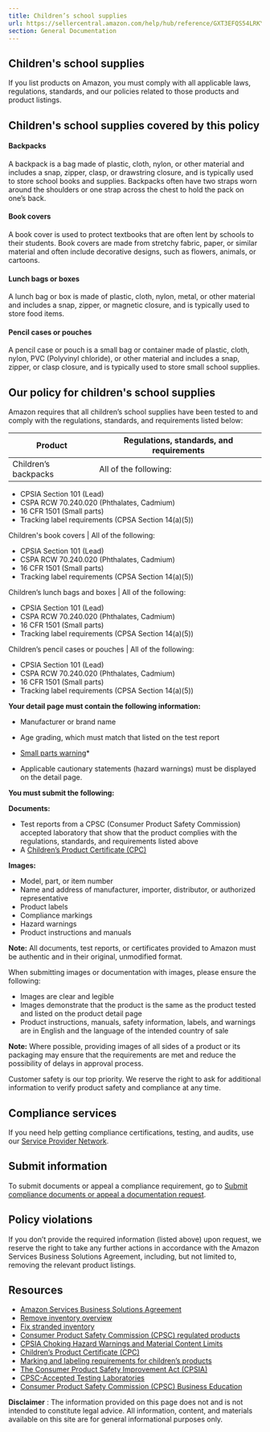 ```yaml
---
title: Children’s school supplies
url: https://sellercentral.amazon.com/help/hub/reference/GXT3EFQS54LRKYM3
section: General Documentation
---
```


## Children's school supplies

If you list products on Amazon, you must comply with all applicable laws,
regulations, standards, and our policies related to those products and product
listings.

## Children's school supplies covered by this policy

#### Backpacks

A backpack is a bag made of plastic, cloth, nylon, or other material and
includes a snap, zipper, clasp, or drawstring closure, and is typically used
to store school books and supplies. Backpacks often have two straps worn
around the shoulders or one strap across the chest to hold the pack on one’s
back.

#### Book covers

A book cover is used to protect textbooks that are often lent by schools to
their students. Book covers are made from stretchy fabric, paper, or similar
material and often include decorative designs, such as flowers, animals, or
cartoons.

#### Lunch bags or boxes

A lunch bag or box is made of plastic, cloth, nylon, metal, or other material
and includes a snap, zipper, or magnetic closure, and is typically used to
store food items.

#### Pencil cases or pouches

A pencil case or pouch is a small bag or container made of plastic, cloth,
nylon, PVC (Polyvinyl chloride), or other material and includes a snap,
zipper, or clasp closure, and is typically used to store small school
supplies.

## Our policy for children's school supplies

Amazon requires that all children’s school supplies have been tested to and
comply with the regulations, standards, and requirements listed below:

Product | Regulations, standards, and requirements  
---|---  
Children’s backpacks |  All of the following:

  * CPSIA Section 101 (Lead)
  * CSPA RCW 70.240.020 (Phthalates, Cadmium)
  * 16 CFR 1501 (Small parts)
  * Tracking label requirements (CPSA Section 14(a)(5))

  
Children's book covers |  All of the following:

  * CPSIA Section 101 (Lead)
  * CSPA RCW 70.240.020 (Phthalates, Cadmium)
  * 16 CFR 1501 (Small parts)
  * Tracking label requirements (CPSA Section 14(a)(5))

  
Children’s lunch bags and boxes |  All of the following:

  * CPSIA Section 101 (Lead)
  * CSPA RCW 70.240.020 (Phthalates, Cadmium)
  * 16 CFR 1501 (Small parts)
  * Tracking label requirements (CPSA Section 14(a)(5))

  
Children’s pencil cases or pouches |  All of the following:

  * CPSIA Section 101 (Lead)
  * CSPA RCW 70.240.020 (Phthalates, Cadmium)
  * 16 CFR 1501 (Small parts)
  * Tracking label requirements (CPSA Section 14(a)(5))

  
  
**Your detail page must contain the following information:**

  * Manufacturer or brand name 
  * Age grading, which must match that listed on the test report 
  * [Small parts warning](/gp/help/external/G200292910)* 

* Applicable cautionary statements (hazard warnings) must be displayed on the detail page.

**You must submit the following:**

**Documents:**

  * Test reports from a CPSC (Consumer Product Safety Commission) accepted laboratory that show that the product complies with the regulations, standards, and requirements listed above 
  * A [Children’s Product Certificate (CPC)](/gp/help/external/GSGB43AFZNDWD4U8)

**Images:**

  * Model, part, or item number
  * Name and address of manufacturer, importer, distributor, or authorized representative
  * Product labels
  * Compliance markings
  * Hazard warnings
  * Product instructions and manuals

**Note:** All documents, test reports, or certificates provided to Amazon must
be authentic and in their original, unmodified format.

When submitting images or documentation with images, please ensure the
following:

  * Images are clear and legible
  * Images demonstrate that the product is the same as the product tested and listed on the product detail page
  * Product instructions, manuals, safety information, labels, and warnings are in English and the language of the intended country of sale

**Note:** Where possible, providing images of all sides of a product or its
packaging may ensure that the requirements are met and reduce the possibility
of delays in approval process.

Customer safety is our top priority. We reserve the right to ask for
additional information to verify product safety and compliance at any time.

## Compliance services

If you need help getting compliance certifications, testing, and audits, use
our [Service Provider Network](/gspn/searchpage/Compliance).

## Submit information

To submit documents or appeal a compliance requirement, go to [Submit
compliance documents or appeal a documentation
request](/gp/help/GC35Z63FGCUCUWXX).

## Policy violations

If you don’t provide the required information (listed above) upon request, we
reserve the right to take any further actions in accordance with the Amazon
Services Business Solutions Agreement, including, but not limited to, removing
the relevant product listings.

## Resources

  * [Amazon Services Business Solutions Agreement](/gp/help/external/G1791)
  * [Remove inventory overview](/gp/help/external/G200280650)
  * [Fix stranded inventory](/inventoryplanning/stranded-inventory/)
  * [Consumer Product Safety Commission (CPSC) regulated products](/help/hub/reference/external/GKHQEFBM7834V6AV)
  * [CPSIA Choking Hazard Warnings and Material Content Limits](/help/hub/reference/external/G200292910)
  * [Children’s Product Certificate (CPC)](/help/hub/reference/external/GSGB43AFZNDWD4U8)
  * [Marking and labeling requirements for children’s products](/help/hub/reference/external/GN9YK5Y7TYGRGNRG)
  * [The Consumer Product Safety Improvement Act (CPSIA)](https://www.cpsc.gov/Regulations-Laws--Standards/Statutes/The-Consumer-Product-Safety-Improvement-Act/)
  * [CPSC-Accepted Testing Laboratories](https://www.cpsc.gov/cgi-bin/labsearch/)
  * [Consumer Product Safety Commission (CPSC) Business Education](https://www.cpsc.gov/Business--Manufacturing/Business-Education)

**Disclaimer** : The information provided on this page does not and is not
intended to constitute legal advice. All information, content, and materials
available on this site are for general informational purposes only.

